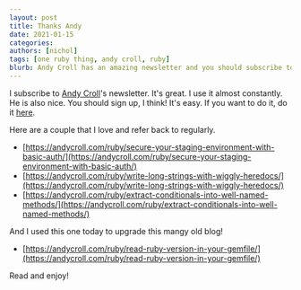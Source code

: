 ```yaml
---
layout: post
title: Thanks Andy
date: 2021-01-15
categories:
authors: [nichol]
tags: [one ruby thing, andy croll, ruby]
blurb: Andy Croll has an amazing newsletter and you should subscribe to it.
---
```


I subscribe to [Andy Croll](https://andycroll.com/)'s newsletter.  It's great.  I use it almost constantly.  He is also nice.  You should sign up, I think!  It's easy.  If you want to do it, do it [here](https://andycroll.com/ruby).

Here are a couple that I love and refer back to regularly.

* [https://andycroll.com/ruby/secure-your-staging-environment-with-basic-auth/](https://andycroll.com/ruby/secure-your-staging-environment-with-basic-auth/)
* [https://andycroll.com/ruby/write-long-strings-with-wiggly-heredocs/](https://andycroll.com/ruby/write-long-strings-with-wiggly-heredocs/)
* [https://andycroll.com/ruby/extract-conditionals-into-well-named-methods/](https://andycroll.com/ruby/extract-conditionals-into-well-named-methods/)

And I used this one today to upgrade this mangy old blog!

* [https://andycroll.com/ruby/read-ruby-version-in-your-gemfile/](https://andycroll.com/ruby/read-ruby-version-in-your-gemfile/)

Read and enjoy!
